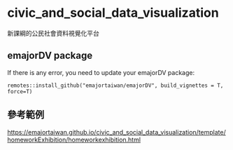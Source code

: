 # civic_and_social_data_visualization
 新課綱的公民社會資料視覺化平台

## emajorDV package

If there is any error, you need to update your emajorDV package:
```
remotes::install_github("emajortaiwan/emajorDV", build_vignettes = T, force=T)
```

## 參考範例

<https://emajortaiwan.github.io/civic_and_social_data_visualization/template/homeworkExhibition/homeworkexhibition.html>
